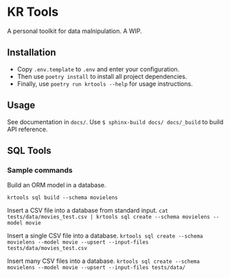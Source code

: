 # KR Tools

A personal toolkit for data malnipulation. A WIP.

## Installation

- Copy `.env.template` to `.env` and enter your configuration.
- Then use `poetry install` to install all project dependencies.
- Finally, use `poetry run krtools --help` for usage instructions.

## Usage

See documentation in `docs/`. Use `$ sphinx-build docs/ docs/_build` to build
API reference.

## SQL Tools

### Sample commands

Build an ORM model in a database.

`krtools sql build --schema movielens`

Insert a CSV file into a database from standard input.
`cat tests/data/movies_test.csv | krtools sql create --schema movielens --model movie`

Insert a single CSV file into a database.
`krtools sql create --schema movielens --model movie --upsert --input-files tests/data/movies_test.csv`

Insert many CSV files into a database.
`krtools sql create --schema movielens --model movie --upsert --input-files tests/data/`